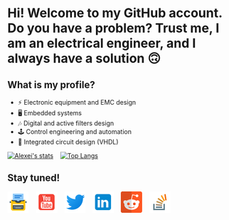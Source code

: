 # Hi! Welcome to my GitHub account. Do you have a problem? Trust me, I am an electrical engineer, and I always have a solution 🙃



## What is my profile?

- ⚡ Electronic equipment and EMC design
- 🖥 Embedded systems
- 🎶 Digital and active filters design
- 🕹 Control engineering and automation
- 🔬 Integrated circuit design (VHDL)

[![Alexei's stats](https://github-readme-stats.vercel.app/api?username=ComandanteChi)](https://github.com/anuraghazra/github-readme-stats)
&nbsp;&nbsp;
[![Top Langs](https://github-readme-stats.vercel.app/api/top-langs/?username=ComandanteChi&hide=javascript,html,Tcl&layout=compact)](https://github.com/anuraghazra/github-readme-stats)
&nbsp;&nbsp;
## Stay tuned!

[![website](./img/icons8-blog-48.png)](https://www.comandantechi.com/)
&nbsp;&nbsp;
[![website](./img/icons8-youtube-quadratisch-48.png)](https://www.youtube.com/channel/UCe-H73i-MtAdGnH3SwBGl7g)
&nbsp;&nbsp;
[![website](./img/icons8-twitter-48.png)](https://twitter.com/alexeichio)
&nbsp;&nbsp;
[![website](./img/icons8-linkedin-48.png)](https://www.linkedin.com/in/alexei-chioresco-842b63234/)
&nbsp;&nbsp;
[![website](./img/icons8-social-news-aggregation,-web-content-rating,-and-discussion-website.-48.png)](https://www.reddit.com/user/ComandanteChi)
&nbsp;&nbsp;
[![website](./img/icons8-stack-overflow-48.png)](https://stackoverflow.com/users/18099507/comandantechi)

<br />
<br />
